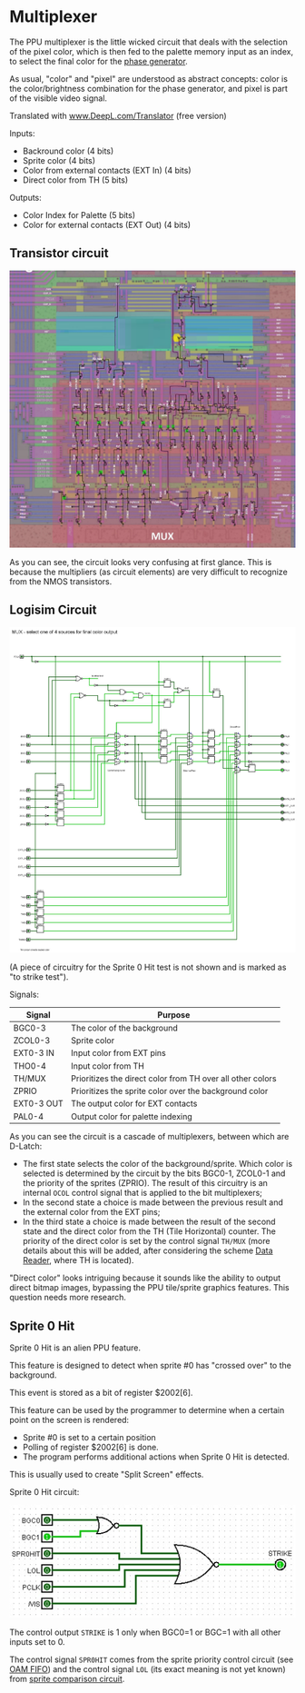 # Multiplexer

The PPU multiplexer is the little wicked circuit that deals with the selection of the pixel color, which is then fed to the palette memory input as an index, to select the final color for the [phase generator](video_out.md).

As usual, "color" and "pixel" are understood as abstract concepts: color is the color/brightness combination for the phase generator, and pixel is part of the visible video signal.

Translated with www.DeepL.com/Translator (free version)

Inputs:
- Backround color (4 bits)
- Sprite color (4 bits)
- Color from external contacts (EXT In) (4 bits)
- Direct color from TH (5 bits)

Outputs:
- Color Index for Palette (5 bits)
- Color for external contacts (EXT Out) (4 bits)

## Transistor circuit

![ppu_mux](/BreakingNESWiki/imgstore/ppu_mux.jpg)

As you can see, the circuit looks very confusing at first glance. This is because the multipliers (as circuit elements) are very difficult to recognize from the NMOS transistors.

## Logisim Circuit

![ppu_mux_logisim](/BreakingNESWiki/imgstore/ppu_mux_logisim.jpg)

(A piece of circuitry for the Sprite 0 Hit test is not shown and is marked as "to strike test").

Signals:

|Signal|Purpose|
|---|---|
|BGC0-3|The color of the background
|ZCOL0-3|Sprite color|
|EXT0-3 IN|Input color from EXT pins|
|THO0-4|Input color from TH|
|TH/MUX|Prioritizes the direct color from TH over all other colors|
|ZPRIO|Prioritizes the sprite color over the background color|
|EXT0-3 OUT|The output color for EXT contacts|
|PAL0-4|Output color for palette indexing|

As you can see the circuit is a cascade of multiplexers, between which are D-Latch:
- The first state selects the color of the background/sprite. Which color is selected is determined by the circuit by the bits BGC0-1, ZCOL0-1 and the priority of the sprites (ZPRIO). The result of this circuitry is an internal `OCOL` control signal that is applied to the bit multiplexers;
- In the second state a choice is made between the previous result and the external color from the EXT pins;
- In the third state a choice is made between the result of the second state and the direct color from the TH (Tile Horizontal) counter. The priority of the direct color is set by the control signal `TH/MUX` (more details about this will be added, after considering the scheme [Data Reader](dataread.md), where TH is located).

"Direct color" looks intriguing because it sounds like the ability to output direct bitmap images, bypassing the PPU tile/sprite graphics features. This question needs more research.

## Sprite 0 Hit

Sprite 0 Hit is an alien PPU feature.

This feature is designed to detect when sprite #0 has "crossed over" to the background.

This event is stored as a bit of register $2002[6].

This feature can be used by the programmer to determine when a certain point on the screen is rendered:
- Sprite #0 is set to a certain position
- Polling of register $2002[6] is done.
- The program performs additional actions when Sprite 0 Hit is detected.

This is usually used to create "Split Screen" effects.

Sprite 0 Hit circuit:

![spr0hit](/BreakingNESWiki/imgstore/spr0hit.jpg)

The control output `STRIKE` is 1 only when BGC0=1 or BGC=1 with all other inputs set to 0.

The control signal `SPR0HIT` comes from the sprite priority control circuit (see [OAM FIFO](fifo.md)) and the control signal `LOL` (its exact meaning is not yet known) from [sprite comparison circuit](sprite_eval.md).
